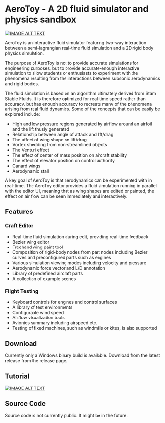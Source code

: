 # AeroToy - A 2D fluid simulator and physics sandbox

[![IMAGE ALT TEXT](https://andyborrell.github.io/aerotoy/aerotoy_0.1_thumbnail.jpg)](http://www.youtube.com/watch?v=3wV40Sn1hDY "AeroToy 0.1 beta Overview")



AeroToy is an interactive fluid simulator featuring two-way interaction between a semi-lagrangian real-time fluid simulation and a 2D rigid body physics simulation.

The purpose of AeroToy is not to provide accurate simulations for engineering purposes, but to provide accurate-enough interactive simulation to allow students or enthusiasts to experiment with the phenomena resulting from the interactions between subsonic aerodynamics and rigid bodies.

The fluid simulation is based on an algorithm ultimately derived from Stam Stable Fluids.  It is therefore optimized for real-time speed rather than accuracy, but has enough accuracy to recreate many of the phenomena arising from real fluid dynamics.  Some of the concepts that can be easily be explored include:

* High and low pressure regions generated by airflow around an airfoil and the lift thusly generated
* Relationship between angle of attack and lift/drag
* The affect of wing shape on lift/drag
* Vortex shedding from non-streamlined objects
* The Venturi effect
* The effect of center of mass position on aircraft stability
* The effect of elevator position on control authority
* Canard wings
* Aerodynamic stall


A key goal of AeroToy is that aerodynamics can be experimented with in real-time.  The AeroToy editor provides a fluid simulation running in parallel with the editor UI, meaning that as wing shapes are edited or painted, the effect on air flow can be seen immediately and interactively.

## Features
### Craft Editor
- Real-time fluid simulation during edit, providing real-time feedback
- Bezier wing editor
- Freehand wing paint tool
- Composition of rigid-body nodes from part nodes including Bezier curves and preconfigured parts such as engines
- Various simulation viewing modes including velocity and pressure
- Aerodynamic force vector and L/D annotation
- Library of predefined aircraft parts
- A collection of example scenes

### Flight Testing
- Keyboard controls for engines and control surfaces
- A library of test environments
- Configurable wind speed
- Airflow visualization tools
- Avionics summary including airspeed etc.
- Testing of fixed machines, such as windmills or kites, is also supported

## Download
Currently only a Windows binary build is available.   Download from the latest release from the release page.

## Tutorial
[![IMAGE ALT TEXT](https://andyborrell.github.io/aerotoy/aerotoy_0.1_tutorial_thumbnail.jpg)](http://www.youtube.com/watch?v=jSwZxcyRiAs "AeroToy 0.1 Tutorial")

## Source Code
Source code is not currently public. It might be in the future.
